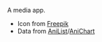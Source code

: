 ﻿A media app.

- Icon from [Freepik](https://freepik.com)
- Data from [AniList](https://anilist.co)/[AniChart](https://anichart.net)